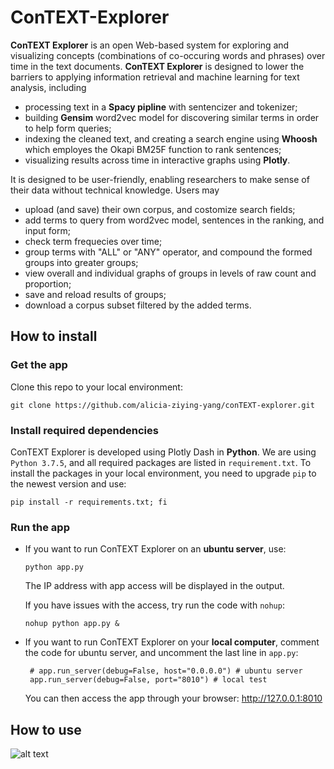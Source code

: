 # ConTEXT-Explorer

**ConTEXT Explorer** is an open Web-based system for exploring and visualizing concepts (combinations of co-occuring words and phrases) over time in the text documents. **ConTEXT Explorer** is designed to lower the barriers to applying information retrieval and machine learning for text analysis, including
- processing text in a **Spacy pipline** with sentencizer and tokenizer;
- building **Gensim** word2vec model for discovering similar terms in order to help form queries;
- indexing the cleaned text, and creating a search engine using **Whoosh** which employes the Okapi BM25F function to rank sentences;
- visualizing results across time in interactive graphs using **Plotly**.

It is designed to be user-friendly, enabling researchers to make sense of their data without technical knowledge. Users may

- upload (and save) their own corpus, and costomize search fields;
- add terms to query from word2vec model, sentences in the ranking, and input form;
- check term frequecies over time;
- group terms with "ALL" or "ANY" operator, and compound the formed groups into greater groups;
- view overall and individual graphs of groups in levels of raw count and proportion;
- save and reload results of groups; 
- download a corpus subset filtered by the added terms.

## How to install
### Get the app
Clone this repo to your local environment:

    git clone https://github.com/alicia-ziying-yang/conTEXT-explorer.git

### Install required dependencies    
ConTEXT Explorer is developed using Plotly Dash in **Python**. We are using `Python 3.7.5`, and all required packages are listed in `requirement.txt`. To install the packages in your local environment, you need to upgrade `pip` to the newest version and use:

    pip install -r requirements.txt; fi 

### Run the app
- If you want to run ConTEXT Explorer on an **ubuntu server**, use:

      python app.py

  The IP address with app access will be displayed in the output.
  
  If you have issues with the access, try run the code with `nohup`:

      nohup python app.py &
    
  

- If you want to run ConTEXT Explorer on your **local computer**, comment the code for ubuntu server, and uncomment the last line in `app.py`:

       # app.run_server(debug=False, host="0.0.0.0") # ubuntu server    
       app.run_server(debug=False, port="8010") # local test           

  You can then access the app through your browser: http://127.0.0.1:8010

## How to use

![alt text](https://github.com/alicia-ziying-yang/conTEXT-explorer/blob/1f330277415a54bff35e9dbd00025bb57fe6221d/doc/conTEXT_explorer_ui_manual.png?raw=true)
